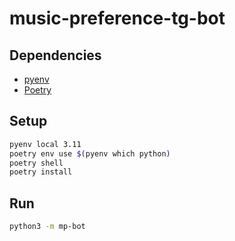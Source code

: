 music-preference-tg-bot
=======================

Dependencies
------------

- [pyenv][pyenv]
- [Poetry][Poetry]

Setup
-----

```sh
pyenv local 3.11
poetry env use $(pyenv which python)
poetry shell
poetry install
```

Run
---

```sh
python3 -m mp-bot
```

[pyenv]:    https://github.com/pyenv/pyenv
[Poetry]:   https://python-poetry.org/
